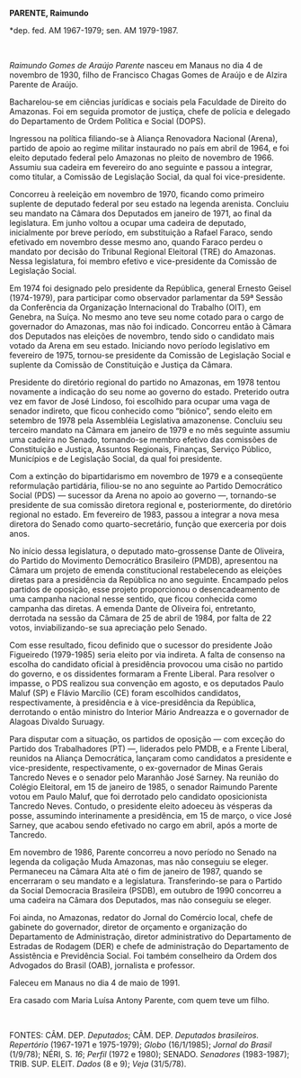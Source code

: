 **PARENTE, Raimundo**

\*dep. fed. AM 1967-1979; sen. AM 1979-1987.

 

*Raimundo Gomes de Araújo Parente* nasceu em Manaus no dia 4 de novembro
de 1930, filho de Francisco Chagas Gomes de Araújo e de Alzira Parente
de Araújo.

Bacharelou-se em ciências jurídicas e sociais pela Faculdade de Direito
do Amazonas. Foi em seguida promotor de justiça, chefe de polícia e
delegado do Departamento de Ordem Política e Social (DOPS).

Ingressou na política filiando-se à Aliança Renovadora Nacional (Arena),
partido de apoio ao regime militar instaurado no país em abril de 1964,
e foi eleito deputado federal pelo Amazonas no pleito de novembro de
1966. Assumiu sua cadeira em fevereiro do ano seguinte e passou a
integrar, como titular, a Comissão de Legislação Social, da qual foi
vice-presidente.

Concorreu à reeleição em novembro de 1970, ficando como primeiro
suplente de deputado federal por seu estado na legenda arenista.
Concluiu seu mandato na Câmara dos Deputados em janeiro de 1971, ao
final da legislatura. Em junho voltou a ocupar uma cadeira de deputado,
inicialmente por breve período, em substituição a Rafael Faraco, sendo
efetivado em novembro desse mesmo ano, quando Faraco perdeu o mandato
por decisão do Tribunal Regional Eleitoral (TRE) do Amazonas. Nessa
legislatura, foi membro efetivo e vice-presidente da Comissão de
Legislação Social.

Em 1974 foi designado pelo presidente da República, general Ernesto
Geisel (1974-1979), para participar como observador parlamentar da 59ª
Sessão da Conferência da Organização Internacional do Trabalho (OIT), em
Genebra, na Suíça. No mesmo ano teve seu nome cotado para o cargo de
governador do Amazonas, mas não foi indicado. Concorreu então à Câmara
dos Deputados nas eleições de novembro, tendo sido o candidato mais
votado da Arena em seu estado. Iniciando novo período legislativo em
fevereiro de 1975, tornou-se presidente da Comissão de Legislação Social
e suplente da Comissão de Constituição e Justiça da Câmara.

Presidente do diretório regional do partido no Amazonas, em 1978 tentou
novamente a indicação do seu nome ao governo do estado. Preterido outra
vez em favor de José Lindoso, foi escolhido para ocupar uma vaga de
senador indireto, que ficou conhecido como “biônico”, sendo eleito em
setembro de 1978 pela Assembléia Legislativa amazonense. Concluiu seu
terceiro mandato na Câmara em janeiro de 1979 e no mês seguinte assumiu
uma cadeira no Senado, tornando-se membro efetivo das comissões de
Constituição e Justiça, Assuntos Regionais, Finanças, Serviço Público,
Municípios e de Legislação Social, da qual foi presidente.

Com a extinção do bipartidarismo em novembro de 1979 e a conseqüente
reformulação partidária, filiou-se no ano seguinte ao Partido
Democrático Social (PDS) — sucessor da Arena no apoio ao governo —,
tornando-se presidente de sua comissão diretora regional e,
posteriormente, do diretório regional no estado. Em fevereiro de 1983,
passou a integrar a nova mesa diretora do Senado como quarto-secretário,
função que exerceria por dois anos.

No início dessa legislatura, o deputado mato-grossense Dante de
Oliveira, do Partido do Movimento Democrático Brasileiro (PMDB),
apresentou na Câmara um projeto de emenda constitucional restabelecendo
as eleições diretas para a presidência da República no ano seguinte.
Encampado pelos partidos de oposição, esse projeto proporcionou o
desencadeamento de uma campanha nacional nesse sentido, que ficou
conhecida como campanha das diretas. A emenda Dante de Oliveira foi,
entretanto, derrotada na sessão da Câmara de 25 de abril de 1984, por
falta de 22 votos, inviabilizando-se sua apreciação pelo Senado.

Com esse resultado, ficou definido que o sucessor do presidente João
Figueiredo (1979-1985) seria eleito por via indireta. A falta de
consenso na escolha do candidato oficial à presidência provocou uma
cisão no partido do governo, e os dissidentes formaram a Frente Liberal.
Para resolver o impasse, o PDS realizou sua convenção em agosto, e os
deputados Paulo Maluf (SP) e Flávio Marcílio (CE) foram escolhidos
candidatos, respectivamente, à presidência e à vice-presidência da
República, derrotando o então ministro do Interior Mário Andreazza e o
governador de Alagoas Divaldo Suruagy.

Para disputar com a situação, os partidos de oposição — com exceção do
Partido dos Trabalhadores (PT) —, liderados pelo PMDB, e a Frente
Liberal, reunidos na Aliança Democrática, lançaram como candidatos a
presidente e vice-presidente, respectivamente, o ex-governador de Minas
Gerais Tancredo Neves e o senador pelo Maranhão José Sarney. Na reunião
do Colégio Eleitoral, em 15 de janeiro de 1985, o senador Raimundo
Parente votou em Paulo Maluf, que foi derrotado pelo candidato
oposicionista Tancredo Neves. Contudo, o presidente eleito adoeceu às
vésperas da posse, assumindo interinamente a presidência, em 15 de
março, o vice José Sarney, que acabou sendo efetivado no cargo em abril,
após a morte de Tancredo.

Em novembro de 1986, Parente concorreu a novo período no Senado na
legenda da coligação Muda Amazonas, mas não conseguiu se eleger.
Permaneceu na Câmara Alta até o fim de janeiro de 1987, quando se
encerraram o seu mandato e a legislatura. Transferindo-se para o Partido
da Social Democracia Brasileira (PSDB), em outubro de 1990 concorreu a
uma cadeira na Câmara dos Deputados, mas não conseguiu se eleger.

Foi ainda, no Amazonas, redator do Jornal do Comércio local, chefe de
gabinete do governador, diretor de orçamento e organização do
Departamento de Administração, diretor administrativo do Departamento de
Estradas de Rodagem (DER) e chefe de administração do Departamento de
Assistência e Previdência Social. Foi também conselheiro da Ordem dos
Advogados do Brasil (OAB), jornalista e professor.

Faleceu em Manaus no dia 4 de maio de 1991.

Era casado com Maria Luísa Antony Parente, com quem teve um filho.

 

FONTES: CÂM. DEP. *Deputados*; CÂM. DEP. *Deputados brasileiros.
Repertório* (1967-1971 e 1975-1979); *Globo* (16/1/1985); *Jornal do
Brasil* (1/9/78); NÉRI, S. *16*; *Perfil* (1972 e 1980); SENADO.
*Senadores* (1983-1987); TRIB. SUP. ELEIT. *Dados* (8 e 9); *Veja*
(31/5/78).

 

